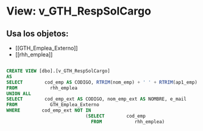 # View: v_GTH_RespSolCargo

## Usa los objetos:
- [[GTH_Emplea_Externo]]
- [[rhh_emplea]]

```sql

CREATE VIEW [dbo].[v_GTH_RespSolCargo]
AS
SELECT        cod_emp AS CODIGO, RTRIM(nom_emp) + ' ' + RTRIM(ap1_emp) + ' ' + RTRIM(ap2_emp) AS NOMBRE, e_mail
FROM            rhh_emplea
UNION ALL
SELECT        cod_emp_ext AS CODIGO, nom_emp_ext AS NOMBRE, e_mail
FROM            GTH_Emplea_Externo
WHERE        cod_emp_ext NOT IN
                             (SELECT        cod_emp
                               FROM            rhh_emplea)

```
